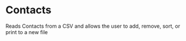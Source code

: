 # Contacts
Reads Contacts from a CSV and allows the user to add, remove, sort, or print to a new file
